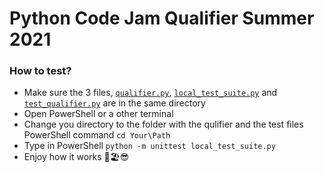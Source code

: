 # Python Code Jam Qualifier Summer 2021

### How to test?
+ Make sure the 3 files, [`qualifier.py`](qualifier/qualifier.py), [`local_test_suite.py`](qualifier/local_test_suite.py) and [`test_qualifier.py`](qualifier/test_qualifier.py) are in the same directory
+ Open PowerShell or a other terminal
+ Change you directory to the folder with the qulifier and the test files<br>PowerShell command `cd Your\Path`
+ Type in PowerShell `python -m unittest local_test_suite.py`
+ Enjoy how it works 🍹🏖️😎
